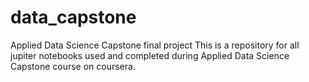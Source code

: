 # data_capstone
Applied Data Science Capstone final project
This is a repository for all jupiter notebooks used and completed during Applied Data Science Capstone course on coursera.
